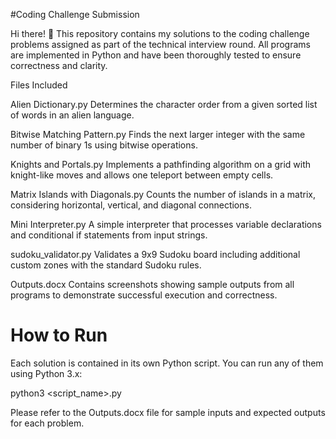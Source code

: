 #Coding Challenge Submission

Hi there! 👋
This repository contains my solutions to the coding challenge problems assigned as part of the technical interview round. All programs are implemented in Python and have been thoroughly tested to ensure correctness and clarity.

Files Included

Alien Dictionary.py
Determines the character order from a given sorted list of words in an alien language.

Bitwise Matching Pattern.py
Finds the next larger integer with the same number of binary 1s using bitwise operations.

Knights and Portals.py
Implements a pathfinding algorithm on a grid with knight-like moves and allows one teleport between empty cells.

Matrix Islands with Diagonals.py
Counts the number of islands in a matrix, considering horizontal, vertical, and diagonal connections.

Mini Interpreter.py
A simple interpreter that processes variable declarations and conditional if statements from input strings.

sudoku_validator.py
Validates a 9x9 Sudoku board including additional custom zones with the standard Sudoku rules.

Outputs.docx
Contains screenshots showing sample outputs from all programs to demonstrate successful execution and correctness.

# How to Run 
Each solution is contained in its own Python script. You can run any of them using Python 3.x:

python3 <script_name>.py

Please refer to the Outputs.docx file for sample inputs and expected outputs for each problem.
